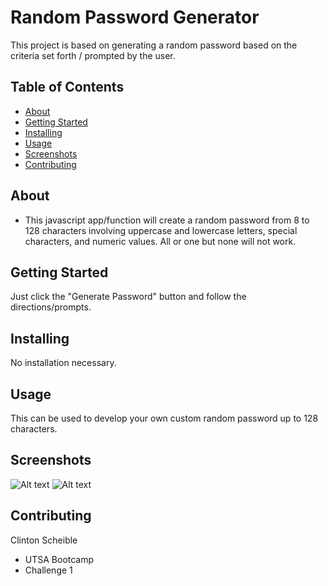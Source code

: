 
# Random Password Generator

This project is based on generating a random password based on the criteria set forth / prompted by the user. 

## Table of Contents

- [About](#about)
- [Getting Started](#getting_started)
- [Installing](#installing)
- [Usage](#usage)
- [Screenshots](#screenshots)
- [Contributing](#contributing)

## About

 - This javascript app/function will create a random password from 8 to 128 characters involving uppercase and lowercase letters, special characters, and numeric values. All or one but none will not work.

## Getting Started

Just click the "Generate Password" button and follow the directions/prompts.

## Installing

No installation necessary.

## Usage

This can be used to develop your own custom random password up to 128 characters.

## Screenshots

![Alt text](screenshot.png)
![Alt text](screenshot2.png)


## Contributing

Clinton Scheible
- UTSA Bootcamp
- Challenge 1
